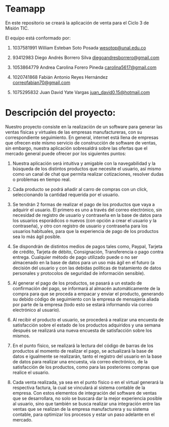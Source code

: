 # Teamapp
En este repositorio se creará la aplicación de venta para el Ciclo 3 de Misión TIC.

El equipo está conformado por:

1. 1037581991 William Esteban Soto Posada wesotop@unal.edu.co

2. 93412983 Diego Andrés Borrero Silva diegoandresborrero@gmail.com

3. 1053864779 Andrea Carolina Forero Pineda carolina5617@gmail.com

4. 1020741868 Fabián Antonio Reyes Hernández correofabian70@gmail.com

5. 1075295832 Juan David Yate Vargas  juan_david0.15@hotmail.com

# Descripción del proyecto:

Nuestro proyecto consiste en la realización de un software para generar las ventas físicas y virtuales de las empresas manufactureras, con su correspondiente seguimiento. En general, internet está llena de empresas que ofrecen este mismo servicio de construcción de software de ventas, sin embargo, nuestra aplicación sobresaldrá sobre las ofertas que el mercado general puede ofrecer por los siguientes puntos:

1.	Nuestra aplicación será intuitiva y amigable con la navegabilidad y la búsqueda de los distintos productos que necesite el usuario, así mismo como un canal de chat que permita realizar cotizaciones, resolver dudas o problemas en tiempo real.

2.	Cada producto se podrá añadir al carro de compras con un click, seleccionando la cantidad requerida por el usuario.

3.	Se tendrán 2 formas de realizar el pago de los productos que vaya a adquirir el usuario. El primero es uno a través del correo electrónico, sin necesidad de registro de usuario y contraseña en la base de datos para los usuarios esporádicos o nuevos (con opción a crear el usuario y la contraseña), y otro con registro de usuario y contraseña para los usuarios habituales, para que la experiencia de pago de los productos sea lo más ágil posible.

4.	Se dispondrán de distintos medios de pagos tales como, Paypal, Tarjeta de crédito, Tarjeta de débito, Consignación, Transferencia o pago contra entrega. Cualquier método de pago utilizado puede o no ser almacenado en la base de datos para un uso más ágil en el futuro (a decisión del usuario y con las debidas políticas de tratamiento de datos personales y protocolos de seguridad de información sensible).

5.	Al generar el pago de los productos, se pasará a un estado de confirmación del pago, se informará al almacén automáticamente de la compra para que se proceda a empacar y enviar el producto, generando su debido código de seguimiento con la empresa de mensajería aliada por parte de la empresa (todo esto se estará informando vía correo electrónico al usuario).

6.	Al recibir el producto el usuario, se procederá a realizar una encuesta de satisfacción sobre el estado de los productos adquiridos y una semana después se realizará una nueva encuesta de satisfacción sobre los mismos.

7.	En el punto físico, se realizará la lectura del código de barras de los productos al momento de realizar el pago, se actualizará la base de datos e igualmente se realizarán, tanto el registro del usuario en la base de datos para realizar una encuesta, vía correo electrónico, de la satisfacción de los productos, como para las posteriores compras que realice el usuario. 

8.	Cada venta realizada, ya sea en el punto físico o en el virtual generará la respectiva factura, la cual se vinculará al sistema contable de la empresa.
Con estos elementos de integración del software de ventas que se desarrollara, no solo se buscará dar la mejor experiencia posible al usuario, sino que también se busca realizar una integración entre las ventas que se realizan de la empresa manufacturera y su sistema contable, para optimizar los procesos y estar un paso adelante en el mercado.